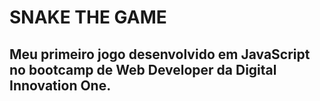 # SNAKE THE GAME

## Meu primeiro jogo desenvolvido em JavaScript no bootcamp de Web Developer da Digital Innovation One.
